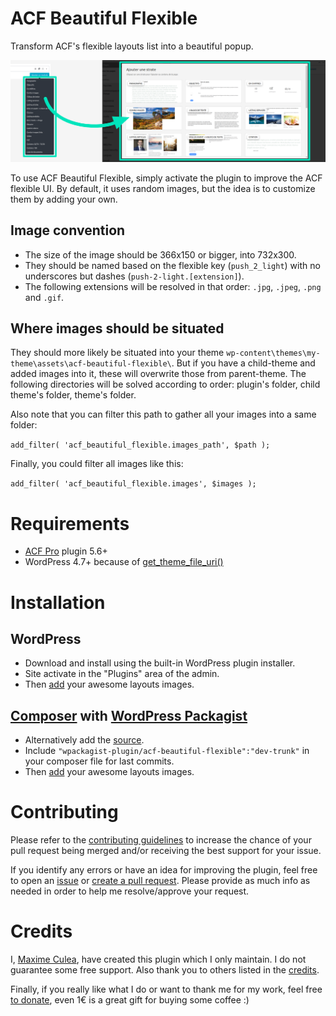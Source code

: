 # ACF Beautiful Flexible

Transform ACF's flexible layouts list into a beautiful popup.

![Screenshot Before/After Beautiful Flexible](.wordpress.org/banner-1544x500.png)

To use ACF Beautiful Flexible, simply activate the plugin to improve the ACF flexible UI. By default, it uses random images, but the idea is to customize them by adding your own.

## Image convention

* The size of the image should be 366x150 or bigger, into 732x300.
* They should be named based on the flexible key (`push_2_light`) with no underscores but dashes (`push-2-light.[extension]`).
* The following extensions will be resolved in that order: `.jpg`, `.jpeg`, `.png` and `.gif`.

## Where images should be situated

They should more likely be situated into your theme `wp-content\themes\my-theme\assets\acf-beautiful-flexible\`. But if you have a child-theme and added images into it, these will overwrite those from parent-theme.
The following directories will be solved according to order: plugin's folder, child theme's folder, theme's folder.

Also note that you can filter this path to gather all your images into a same folder:

`add_filter( 'acf_beautiful_flexible.images_path', $path );`

Finally, you could filter all images like this:

`add_filter( 'acf_beautiful_flexible.images', $images );`

# Requirements

- [ACF Pro](https://www.advancedcustomfields.com/) plugin 5.6+
- WordPress 4.7+ because of [get_theme_file_uri()](https://developer.wordpress.org/reference/functions/get_theme_file_uri)

# Installation

## WordPress

- Download and install using the built-in WordPress plugin installer.
- Site activate in the "Plugins" area of the admin.
- Then [add](#how-) your awesome layouts images.

## [Composer](http://composer.rarst.net/) with [WordPress Packagist](https://wpackagist.org/search?q=acf-beautiful-flexible)

- Alternatively add the [source](https://wpackagist.org).
- Include `"wpackagist-plugin/acf-beautiful-flexible":"dev-trunk"` in your composer file for last commits.
- Then [add](#how-) your awesome layouts images.

# Contributing

Please refer to the [contributing guidelines](.github/CONTRIBUTING.md) to increase the chance of your pull request being merged and/or receiving the best support for your issue.

If you identify any errors or have an idea for improving the plugin, feel free to open an [issue](../../issues/new) or [create a pull request](../../compare). Please provide as much info as needed in order to help me resolve/approve your request.

# Credits

I, [Maxime Culea](https://profiles.wordpress.org/MaximeCulea), have created this plugin which I only maintain. I do not guarantee some free support. Also thank you to others listed in the [credits](CREDITS.md).

Finally, if you really like what I do or want to thank me for my work, feel free [to donate](https://www.paypal.com/paypalme/maximeculea), even 1€ is a great gift for buying some coffee :)
